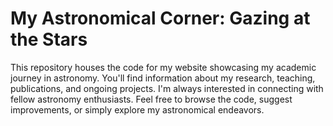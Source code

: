 # My Astronomical Corner: Gazing at the Stars

This repository houses the code for my website showcasing my academic journey in astronomy. You'll find information about my research, teaching, publications, and ongoing projects. I'm always interested in connecting with fellow astronomy enthusiasts. Feel free to browse the code, suggest improvements, or simply explore my astronomical endeavors.
